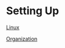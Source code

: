 # Setting Up

[Linux](Setting%20Up%20cf15b62ef5b14e94bc0cc451910163ec/Linux%20600813e760ae4e0fa962a9088c211610.md)

[Organization](Setting%20Up%20cf15b62ef5b14e94bc0cc451910163ec/Organization%20456b3d0693c747eb889cbec72b6c6a90.md)